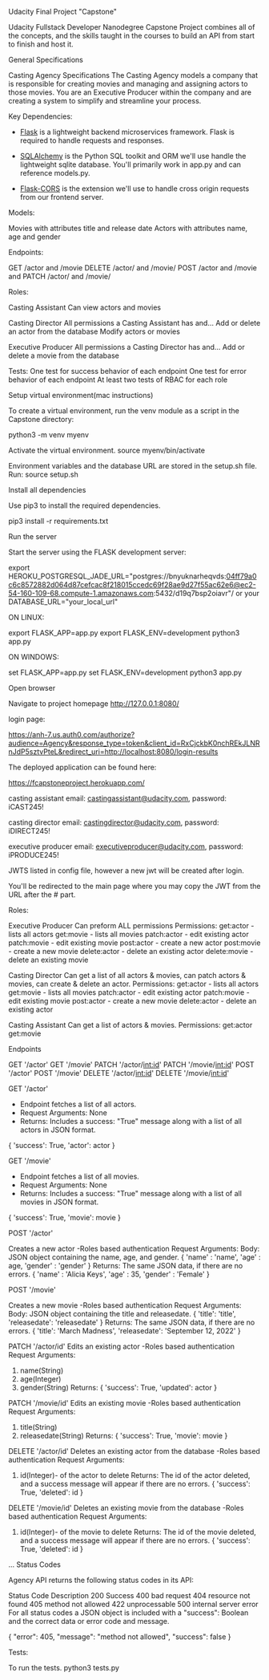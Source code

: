 Udacity Final Project "Capstone"

Udacity Fullstack Developer Nanodegree Capstone Project combines all of the
concepts, and the skills taught in the courses to build an API from start to
finish and host it.

General Specifications

Casting Agency Specifications
The Casting Agency models a company that is responsible for creating movies
and managing and assigning actors to those movies. You are an Executive
Producer within the company and are creating a system to simplify and
streamline your process.

Key Dependencies:

- [Flask](http://flask.pocoo.org/) is a lightweight backend microservices
framework. Flask is required to handle requests and responses.

- [SQLAlchemy](https://www.sqlalchemy.org/) is the Python SQL toolkit and ORM
we'll use handle the lightweight sqlite database. You'll primarily work in
app.py and can reference models.py.

- [Flask-CORS](https://flask-cors.readthedocs.io/en/latest/#) is the extension
we'll use to handle cross origin requests from our frontend server.

Models:

Movies with attributes title and release date
Actors with attributes name, age and gender

Endpoints:

GET /actor and /movie
DELETE /actor/ and /movie/
POST /actor and /movie and
PATCH /actor/ and /movie/

Roles:

Casting Assistant
Can view actors and movies

Casting Director
All permissions a Casting Assistant has and…
Add or delete an actor from the database
Modify actors or movies

Executive Producer
All permissions a Casting Director has and…
Add or delete a movie from the database

Tests:
One test for success behavior of each endpoint
One test for error behavior of each endpoint
At least two tests of RBAC for each role

Setup virtual environment(mac instructions)

To create a virtual environment, run the venv module as a script in the
Capstone directory:

python3 -m venv myenv

Activate the virtual environment.
source myenv/bin/activate

Environment variables and the database URL are stored in the setup.sh file. Run:
source setup.sh

Install all dependencies

Use pip3 to install the required dependencies.

pip3 install -r requirements.txt

Run the server

Start the server using the FLASK development server:

export HEROKU_POSTGRESQL_JADE_URL="postgres://bnyuknarheqvds:04ff79a0c6c8572882d064d87cefcac8f218015ccedc69f28ae9d27f55ac62e6@ec2-54-160-109-68.compute-1.amazonaws.com:5432/d19q7bsp2oiavr"/ or your DATABASE_URL="your_local_url"

ON LINUX:

export FLASK_APP=app.py
export FLASK_ENV=development
python3 app.py

ON WINDOWS:

set FLASK_APP=app.py
set FLASK_ENV=development
python3 app.py

Open browser

Navigate to project homepage http://127.0.0.1:8080/

login page:

https://anh-7.us.auth0.com/authorize?audience=Agency&response_type=token&client_id=RxCjckbK0nchREkJLNRnJdP5sztvPteL&redirect_uri=http://localhost:8080/login-results


The deployed application can be found here:

https://fcapstoneproject.herokuapp.com/


casting assistant email: castingassistant@udacity.com,
password: iCAST245!

casting director email: castingdirector@udacity.com,
password: iDIRECT245!

executive producer email: executiveproducer@udacity.com,
password: iPRODUCE245!


JWTS listed in config file, however a new jwt will be created after login.


You'll be redirected to the main page where you may copy the JWT from the URL 
after the # part.


Roles:

Executive Producer
Can preform ALL permissions
Permissions:
get:actor - lists all actors
get:movie - lists all movies
patch:actor - edit existing actor
patch:movie - edit existing movie
post:actor - create a new actor
post:movie - create a new movie
delete:actor - delete an existing actor
delete:movie - delete an existing movie

Casting Director
Can get a list of all actors & movies, can patch actors & movies,
can create & delete an actor.
Permissions:
get:actor - lists all actors
get:movie - lists all movies
patch:actor - edit existing actor
patch:movie - edit existing movie
post:actor - create a new movie
delete:actor - delete an existing actor


Casting Assistant
Can get a list of actors & movies.
Permissions:
get:actor
get:movie

Endpoints

GET '/actor'
GET '/movie'
PATCH '/actor/<int:id>'
PATCH '/movie/<int:id>'
POST '/actor'
POST '/movie'
DELETE '/actor/<int:id>'
DELETE '/movie/<int:id>'

GET '/actor'
- Endpoint fetches a list of all actors.
- Request Arguments: None
- Returns: Includes a success: "True" message along with a list
of all actors in JSON format.

{
  'success': True,
  'actor': actor
}

GET '/movie'

- Endpoint fetches a list of all movies.
- Request Arguments: None
- Returns: Includes a success: "True" message along with a list
of all movies in JSON format.

{
  'success': True,
  'movie': movie
}

POST '/actor'

Creates a new actor
-Roles based authentication
Request Arguments:
Body: JSON object containing the name, age, and gender.
{
        'name' : 'name',
        'age' : age,
        'gender' : 'gender'
}
Returns: The same JSON data, if there are no errors.
{
        'name' : 'Alicia Keys',
        'age' : 35,
        'gender' : 'Female'
}

POST '/movie'

Creates a new movie
-Roles based authentication
Request Arguments:
Body: JSON object containing the title and releasedate.
{
         'title': 'title',
         'releasedate': 'releasedate'
}
Returns: The same JSON data, if there are no errors.
{
         'title': 'March Madness',
         'releasedate': 'September 12, 2022'
}

PATCH '/actor/id'
Edits an existing actor
-Roles based authentication
Request Arguments:

1. name(String)
2. age(Integer)
3. gender(String)
Returns:
{
        'success': True,
        'updated': actor
}

PATCH '/movie/id'
Edits an existing movie
-Roles based authentication
Request Arguments:

1. title(String)
2. releasedate(String)
Returns:
{
        'success': True,
        'movie': movie
}

DELETE '/actor/id'
Deletes an existing actor from the database
-Roles based authentication
Request Arguments:

1. id(Integer)- of the actor to delete
Returns: The id of the actor deleted, and a success message will appear if
there are no errors.
{
        'success': True,
        'deleted': id
}

DELETE '/movie/id'
Deletes an existing movie from the database
-Roles based authentication
Request Arguments:

1. id(Integer)- of the movie to delete
Returns: The id of the movie deleted, and a success message will appear if
there are no errors.
{
        'success': True,
        'deleted': id
}

...
Status Codes

Agency API returns the following status codes in its API:

Status Code	Description
200	Success
400	bad request
404	resource not found
405 method not allowed
422	unprocessable
500 internal server error
For all status codes a JSON object is included with a "success": Boolean and
the correct data or error code and message.

{
  "error": 405,
  "message": "method not allowed",
  "success": false
}

Tests:

To run the tests.
python3 tests.py

